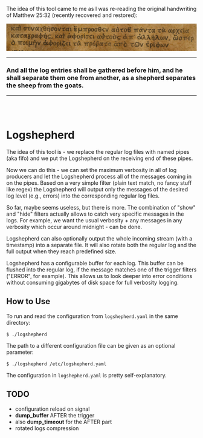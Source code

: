 
The idea of this tool came to me as I was re-reading the original handwriting of Matthew 25:32 (recently recovered and restored):

![image](logshepherd.png "Matthew 25:32")

---
### __And all the log entries shall be gathered before him, and he shall separate them one from another, as a shepherd separates the sheep from the goats.__
---
<br><br>

# Logshepherd

The idea of this tool is - we replace the regular log files with named pipes (aka fifo) and we put the Logshepherd on the receiving end of these pipes.

Now we can do this - we can set the maximum verbosity in all of log producers and let the Logshepherd process all of the messages coming in on the pipes. Based on a very simple filter (plain text match, no fancy stuff like regex) the Logshepherd will output only the messages of the desired log level (e.g., errors) into the corresponding regular log files.

So far, maybe seems useless, but there is more. The combination of "show" and "hide" filters actually allows to catch very specific messages in the logs. For example, we want the usual verbosity + any messages in any verbosity which occur around midnight - can be done.

Logshepherd can also optionally output the whole incoming stream (with a timestamp) into a separate file. It will also rotate both the regular log and the full output when they reach predefined size.

Logshepherd has a configurable buffer for each log. This buffer can be flushed into the regular log, if the message matches one of the trigger filters ("ERROR", for example). This allows us to look deeper into error conditions without consuming gigabytes of disk space for full verbosity logging.

## How to Use

To run and read the configuration from `logshepherd.yaml` in the same directory:

    $ ./logshepherd

The path to a different configuration file can be given as an optional parameter:

    $ ./logshepherd /etc/logshepherd.yaml

The configuration in `logshepherd.yaml` is pretty self-explanatory.

## TODO

- configuration reload on signal
- __dump_buffer__ AFTER the trigger
- also __dump_timeout__ for the AFTER part
- rotated logs compression
